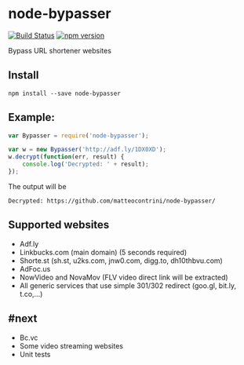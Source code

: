 # node-bypasser 
[![Build Status](https://travis-ci.org/matteocontrini/node-bypasser.svg?branch=master)](https://travis-ci.org/matteocontrini/node-bypasser) 
[![npm version](https://badge.fury.io/js/node-bypasser.svg)](https://badge.fury.io/js/node-bypasser)

Bypass URL shortener websites

## Install

```
npm install --save node-bypasser
```

## Example:

```javascript
var Bypasser = require('node-bypasser');

var w = new Bypasser('http://adf.ly/1DX0XD');
w.decrypt(function(err, result) {
	console.log('Decrypted: ' + result);
});
```

The output will be 
```
Decrypted: https://github.com/matteocontrini/node-bypasser/
```

## Supported websites
* Adf.ly
* Linkbucks.com (main domain) (5 seconds required)
* Shorte.st (sh.st, u2ks.com, jnw0.com, digg.to, dh10thbvu.com)
* AdFoc.us
* NowVideo and NovaMov (FLV video direct link will be extracted)
* All generic services that use simple 301/302 redirect (goo.gl, bit.ly, t.co,...)

## #next
* Bc.vc
* Some video streaming websites
* Unit tests
